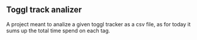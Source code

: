 ## Toggl track analizer

A project meant to analize a given toggl tracker as a csv file, as for today it sums up the total time spend on each tag.

